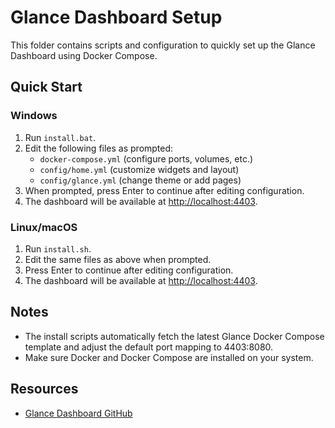 # Glance Dashboard Setup

This folder contains scripts and configuration to quickly set up the Glance Dashboard using Docker Compose.

## Quick Start

### Windows

1. Run `install.bat`.
2. Edit the following files as prompted:
   -  `docker-compose.yml` (configure ports, volumes, etc.)
   -  `config/home.yml` (customize widgets and layout)
   -  `config/glance.yml` (change theme or add pages)
3. When prompted, press Enter to continue after editing configuration.
4. The dashboard will be available at [http://localhost:4403](http://localhost:4403).

### Linux/macOS

1. Run `install.sh`.
2. Edit the same files as above when prompted.
3. Press Enter to continue after editing configuration.
4. The dashboard will be available at [http://localhost:4403](http://localhost:4403).

## Notes

-  The install scripts automatically fetch the latest Glance Docker Compose template and adjust the default port mapping to 4403:8080.
-  Make sure Docker and Docker Compose are installed on your system.

## Resources

-  [Glance Dashboard GitHub](https://github.com/glanceapp/glance)
